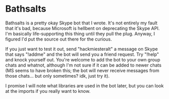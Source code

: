 # Bathsalts

Bathsalts is a pretty okay Skype bot that I wrote. It's not entirely my fault that it's bad, because Microsoft is hellbent on deprecating the Skype API. I'm basically life-supporting this thing until they pull the plug. Anyway, I figured I'd put the source out there for the curious.

If you just want to test it out, send "hackmiesteralt" a message on Skype that says "!addme" and the bot will send you a friend request. Try "!help" and knock yourself out. You're welcome to add the bot to your own group chats and whatnot, although I'm not sure if it can be added to newer chats (MS seems to have broken this; the bot will never receive messages from those chats... but only sometimes? idk, just try it).

I promise I will note what libraries are used in the bot later, but you can look at the imports if you really want to know.

